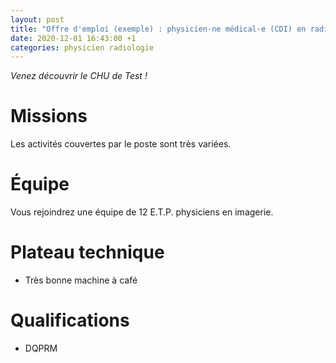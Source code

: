 ```yaml
---
layout: post
title: "Offre d'emploi (exemple) : physicien·ne médical·e (CDI) en radiologie au CHU de Test"
date: 2020-12-01 16:43:00 +1
categories: physicien radiologie
---
```


*Venez découvrir le CHU de Test !*

# Missions
Les activités couvertes par le poste sont très variées.

# Équipe
Vous rejoindrez une équipe de 12 E.T.P. physiciens en imagerie.

# Plateau technique
- Très bonne machine à café

# Qualifications
- DQPRM

